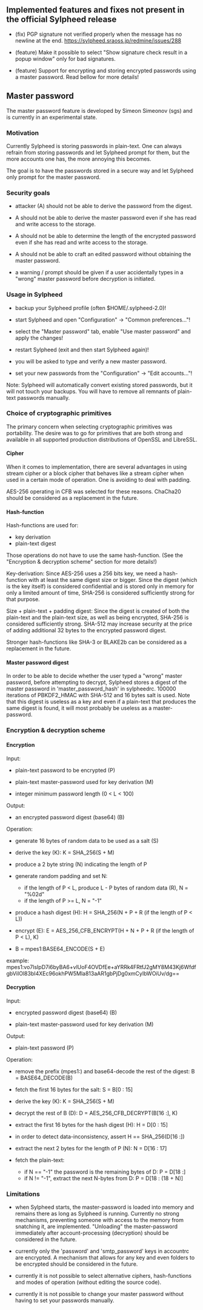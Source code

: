 ## Implemented features and fixes not present in the official Sylpheed release

- (fix)
  PGP signature not verified properly when the message has no newline
  at the end. https://sylpheed.sraoss.jp/redmine/issues/288

- (feature)
  Make it possible to select "Show signature check result in a popup window"
  only for bad signatures.

- (feature)
  Support for encrypting and storing encrypted passwords using a master password.
  Read bellow for more details!


## Master password

The master password feature is developed by Simeon Simeonov (sgs)
and is currently in an experimental state.


### Motivation

Currently Sylpheed is storing passwords in plain-text. One can always refrain
from storing passwords and let Sylpheed prompt for them, but the more accounts
one has, the more annoying this becomes.

The goal is to have the passwords stored in a secure way and let Sylpheed only
prompt for the master password.


### Security goals

- attacker (A) should not be able to derive the password from the digest.

- A should not be able to derive the master password even if she has
  read and write access to the storage.

- A should not be able to determine the length of the encrypted password
  even if she has read and write access to the storage.

- A should not be able to craft an edited password without obtaining the
  master password.

- a warning / prompt should be given if a user accidentally types in a "wrong"
  master password before decryption is initiated.


### Usage in Sylpheed

- backup your Sylpheed profile (often $HOME/.sylpheed-2.0)!

- start Sylpheed and open "Configuration" -> "Common preferences..."!

- select the "Master password" tab, enable "Use master password" and
  apply the changes!

- restart Sylpheed (exit and then start Sylpheed again)!

- you will be asked to type and verify a new master password.

- set your new passwords from the "Configuration" -> "Edit accounts..."!

Note:
Sylpheed will automatically convert existing stored passwords, but it will not
touch your backups. You will have to remove all remnants of plain-text
passwords manually.


### Choice of cryptographic primitives

The primary concern when selecting cryptographic primitives was portability.
The desire was to go for primitives that are both strong and available in all
supported production distributions of OpenSSL and LibreSSL.


#### Cipher

When it comes to implementation, there are several advantages in using stream
cipher or a block cipher that behaves like a stream cipher when used in a
certain mode of operation. One is avoiding to deal with padding.

AES-256 operating in CFB was selected for these reasons.
ChaCha20 should be considered as a replacement in the future.


#### Hash-function

Hash-functions are used for:
- key derivation
- plain-text digest

Those operations do not have to use the same hash-function.
(See the "Encryption & decryption scheme" section for more details!)

Key-derivation:
Since AES-256 uses a 256 bits key, we need a hash-function with at least
the same digest size or bigger.
Since the digest (which is the key itself) is considered confidential and is
stored only in memory for only a limited amount of time, SHA-256 is considered
sufficiently strong for that purpose.

Size + plain-text + padding digest:
Since the digest is created of both the plain-text and the plain-text size,
as well as being encrypted, SHA-256 is considered sufficiently strong.
SHA-512 may increase security at the price of adding additional 32 bytes
to the encrypted password digest.

Stronger hash-functions like SHA-3 or BLAKE2b can be considered as a
replacement in the future.


#### Master password digest

In order to be able to decide whether the user typed a "wrong" master password,
before attempting to decrypt, Sylpheed stores a digest of the master password
in 'master_password_hash' in sylpheedrc.
100000 iterations of PBKDF2_HMAC with SHA-512 and 16 bytes salt is used.
Note that this digest is useless as a key and even if a plain-text that
produces the same digest is found, it will most probably be useless as a
master-password.


### Encryption & decryption scheme


#### Encryption


Input:

- plain-text password to be encrypted (P)

- plain-text master-password used for key derivation (M)

- integer minimum password length (0 < L < 100)


Output:

- an encrypted password digest (base64) (B)


Operation:

- generate 16 bytes of random data to be used as a salt (S)

- derive the key (K): K = SHA_256(S + M)

- produce a 2 byte string (N) indicating the length of P

- generate random padding and set N:
  - if the length of P < L, produce L - P bytes of random data (R), N = "%02d"
  - if the length of P >= L, N = "-1"

- produce a hash digest (H): H = SHA_256(N + P + R (if the length of P < L))

- encrypt (E): E = AES_256_CFB_ENCRYPT(H + N + P + R (if the length of P < L), K)

- B = mpes1:BASE64_ENCODE(S + E)

example:
mpes1:vo7lsIpD7i6byBA6+vlUoF4OVDfEe+aYRRk4FRtfJ2gMY8M43Kj6WfdfgbViIOl83bI4XEc96okhPW5Mla813aAR1gbPjDg0xmCyIbWOiUv/dg==


#### Decryption


Input:

- encrypted password digest (base64) (B)

- plain-text master-password used for key derivation (M)


Output:

- plain-text password (P)


Operation:

- remove the prefix (mpes1:) and base64-decode the rest of the digest: B = BASE64_DECODE(B)

- fetch the first 16 bytes for the salt: S = B[0 : 15]

- derive the key (K): K = SHA_256(S + M)

- decrypt the rest of B (D): D = AES_256_CFB_DECRYPT(B[16 :], K)

- extract the first 16 bytes for the hash digest (H): H = D[0 : 15]

- in order to detect data-inconsistency, assert H == SHA_256(D[16 :])

- extract the next 2 bytes for the length of P (N): N = D[16 : 17]

- fetch the plain-text:
  - if N == "-1" the password is the remaining bytes of D: P = D[18 :]
  - if N != "-1", extract the next N-bytes from D: P = D[18 : (18 + N)]


### Limitations

- when Sylpheed starts, the master-password is loaded into memory and remains
  there as long as Sylpheed is running. Currently no strong mechanisms,
  preventing someone with access to the memory from snatching it,
  are implemented.
  "Unloading" the master-password immediately after
  account-processing (decryption) should be considered in the future.

- currently only the 'password' and 'smtp_password' keys in accountrc
  are encrypted.
  A mechanism that allows for any key and even folders to be encrypted
  should be considered in the future.

- currently it is not possible to select alternative ciphers, hash-functions
  and modes of operation (without editing the source code).

- currently it is not possible to change your master password without having to
  set your passwords manually.
